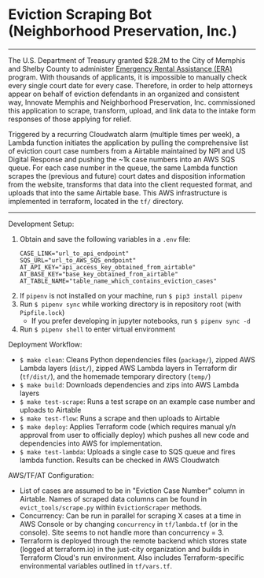 # Eviction Scraping Bot (Neighborhood Preservation, Inc.)
____
The U.S. Department of Treasury granted $28.2M to the City of Memphis and Shelby County to administer [Emergency Rental Assistance (ERA)](https://www.memphistn.gov/news/memphis-and-shelby-county-emergency-rent-and-utility-assistance-program-frequently-asked-questions/) program. With thousands of applicants, it is impossible to manually check every single court date for every case. Therefore, in order to help attorneys appear on behalf of eviction defendants in an organized and consistent way, Innovate Memphis and Neighborhood Preservation, Inc. commissioned this application to scrape, transform, upload, and link data to the intake form responses of those applying for relief. 

Triggered by a recurring Cloudwatch alarm (multiple times per week), a Lambda function initiates the application by pulling the comprehensive list of eviction court case numbers from a Airtable maintained by NPI and US Digital Response and pushing the ~1k case numbers into an AWS SQS queue. For each case number in the queue, the same Lambda function scrapes the (previous and future) court dates and disposition information from the website, transforms that data into the client requested format, and uploads that into the same Airtable base. This AWS infrastructure is implemented in terraform, located in the `tf/` directory. 

___

Development Setup:

1. Obtain and save the following variables in a `.env` file:
    ```
    CASE_LINK="url_to_api_endpoint"
    SQS_URL="url_to_AWS_SQS_endpoint"
    AT_API_KEY="api_access_key_obtained_from_airtable"
    AT_BASE_KEY="base_key_obtained_from_airtable"
    AT_TABLE_NAME="table_name_which_contains_eviction_cases"
    ```
2. If `pipenv` is not installed on your machine, run `$ pip3 install pipenv`
3. Run `$ pipenv sync` while working directory is in repository root (with `Pipfile.lock`)
    * If you prefer developing in jupyter notebooks, run `$ pipenv sync -d`
4. Run `$ pipenv shell` to enter virtual environment

Deployment Workflow:
* `$ make clean`: Cleans Python dependencies files (`package/`), zipped AWS Lambda layers (`dist/`), zipped AWS Lambda layers in Terraform dir (`tf/dist/`), and the homemade temporary directory (`temp/`)
* `$ make build`: Downloads dependencies and zips into AWS Lambda layers
* `$ make test-scrape`: Runs a test scrape on an example case number and uploads to Airtable
* `$ make test-flow`: Runs a scrape and then uploads to Airtable
* `$ make deploy`: Applies Terraform code (which requires manual y/n approval from user to officially deploy) which pushes all new code and dependencies into AWS for implementation.
* `$ make test-lambda`: Uploads a single case to SQS queue and fires lambda function. Results can be checked in AWS Cloudwatch

AWS/TF/AT Configuration:
* List of cases are assumed to be in "Eviction Case Number" column in Airtable. Names of scraped data columns can be found in `evict_tools/scrape.py` within `EvictionScraper` methods.
* Concurrency: Can be run in parallel for scraping X cases at a time in AWS Console or by changing `concurrency` in `tf/lambda.tf` (or in the console). Site seems to not handle more than concurrency = 3.
* Terraform is deployed through the remote backend which stores state (logged at terraform.io) in the just-city organization and builds in Terraform Cloud's run environment. Also includes Terraform-specific environmental variables outlined in `tf/vars.tf`.
